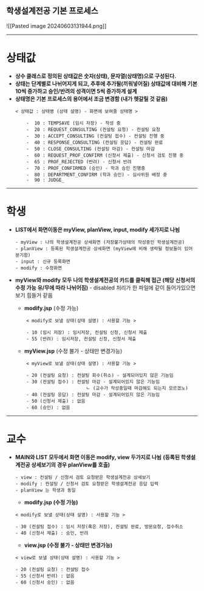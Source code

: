 
## 학생설계전공 기본 프로세스

![[Pasted image 20240603131944.png]]

---
# **상태값**

- **상수 클래스로 정의된 상태값은 숫자(상태), 문자열(상태명)으로 구성된다.**
- **상태는 단계별로 나뉘어지게 되고, 추후에 추가될(끼워넣어질) 상태값에 대비해 기본 10씩 증가하고 승인/반려의 성격이면 5씩 증가하게 설계**
- **상태명은 기본 프로세스의 용어에서 조금 변경함 (내가 헷갈릴 것 같음)**
	```
	< 상태값 : 상태병 (상태 설명) - 화면에 보여줄 상태명 >
	
		-  10 : TEMPSAVE (임시 저장) - 작성 중
		-  20 : REQUEST_CONSULTING (컨설팅 요청) - 컨설팅 요청
		-  30 : ACCEPT_CONSULTING (컨설팅 접수) - 컨설팅 진행 중
		-  40 : RESPONSE_CONSULTING (컨설팅 응답) - 컨설팅 완료
		-  50 : CLOSE_CONSULTING (컨설팅 마감) - 컨설팅 마감
		-  60 : REQUEST_PROF_CONFIRM (신청서 제출) - 신청서 검토 진행 중 
		-  65 : PROF_REJECTED (반려) - 신청서 반려
		-  70 : PROF_CONFIRMED (승인) - 학과 승인 진행중
		-  80 : DEPARTMENT_CONFIRM (학과 승인) - 심사위원 배정 중
		-  90 : JUDGE_
	```

---
# **학생**

-  **LIST에서 화면이동은 myView, planView,  input, modify 세가지로 나뉨**
	```
	- myView : 나의 학생설계전공 상세화면 (저장불가상태의 작성중인 학생설계전공)
	- planView : 등록된 학생설계전공 상세화면 (myView에 비해 생략될 정보들이 있어 분기함)
	- input : 신규 등록화면
	- modify : 수정화면
	```

-  **myView와 modify 모두 나의 학생설계전공의 카드를 클릭해 접근 (해당 신청서의 수정 가능 유/무에 따라 나뉘어짐)** - disabled 처리가 한 파일에 같이 들어가있으면 보기 힘들거 같음

	- **modify.jsp** (수정 가능)
	```
		< modify로 보낼 상태(상태 설명) : 사용할 기능 >
			
		- 10 (임시 저장) : 임시저장, 컨설팅 신청, 신청서 제출 
		- 55 (반려) : 임시저장, 컨설팅 신청, 신청서 제출
	```

	- **myView.jsp** (수정 불가 - 상태만 변경가능)
	```
		< myView로 보낼 상태(상태 설명) : 사용할 기능 >
		
		- 20 (컨설팅 요청) : 컨설팅 회수(취소) - 설계되어있지 않은 기능임
		- 30 (컨설팅 접수) : 컨설팅 마감 - 설계되어있지 않은 기능임
							  ㄴ (교수가 작성중일때 마감해도 되는지 모르겠노)
		- 40 (컨설팅 응답) : 컨설팅 마감 - 설계되어있지 않은 기능임
		- 50 (신청서 제출) : 없음
		- 60 (승인) : 없음
	```


---

# 교수

 - **MAIN와 LIST 모두에서 화면 이동은 modify, view 두가지로 나뉨**
   **(등록된 학생설계전공 상세보기의 경우 planView를 호출)**
	```
	- view : 컨설팅 / 신청서 검토 요청받은 학생설계전공 상세보기
	- modify : 컨설팅 / 신청서 검토 요청받은 학생설계전공 응답 입력
	- planView 는 학생과 동일
	```

	 - **modify.jsp (수정 가능)**
	```
	< modify로 보낼 상태(상태 설명) : 사용할 기능 >

	- 30 (컨설팅 접수) : 임시 저장(혹은 저장), 컨설팅 완료, 방문요청, 접수취소
	- 40 (신청서 제출) : 승인, 반려
	```
	
	 - **view.jsp (수정 불가 - 상태만 변경가능)**
	```
	< view로 보낼 상태(상태 설명) : 사용할 기능 > 

	- 20 (컨설팅 요청) : 컨설팅 접수
	- 55 (신청서 반려) : 없음
	- 60 (신청서 승인) : 없음

	```
	
